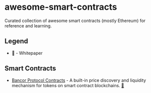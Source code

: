 # awesome-smart-contracts

Curated collection of awesome smart contracts (mostly Ethereum) for reference
and learning.

## Legend

- :page_facing_up: - Whitepaper

## Smart Contracts

- [Bancor Protocol Contracts](https://github.com/bancorprotocol/contracts) - A built-in price discovery and liquidity mechanism for tokens on smart contract blockchains. [:page_facing_up:](https://www.bancor.network/whitepaper "Whitepaper")
